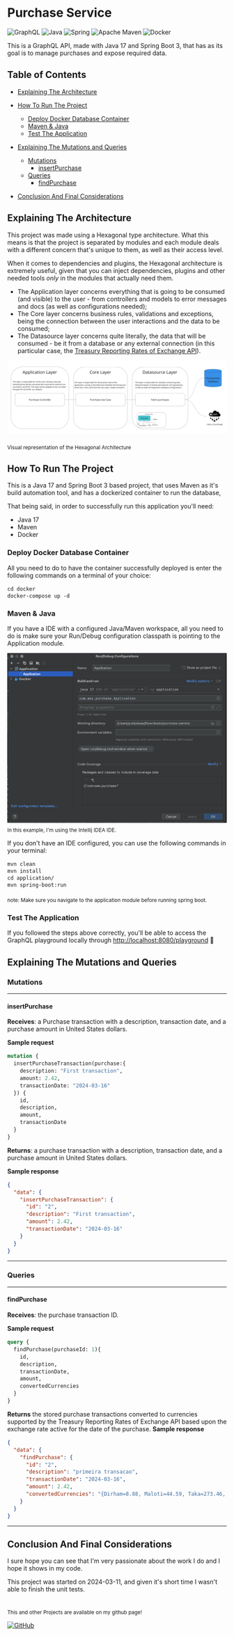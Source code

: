 # Purchase Service
![GraphQL](https://img.shields.io/badge/-GraphQL-E10098?style=for-the-badge&logo=graphql&logoColor=white)
![Java](https://img.shields.io/badge/java-%23ED8B00.svg?style=for-the-badge&logo=java&logoColor=white)
![Spring](https://img.shields.io/badge/spring-%236DB33F.svg?style=for-the-badge&logo=spring&logoColor=white)
![Apache Maven](https://img.shields.io/badge/Apache%20Maven-C71A36?style=for-the-badge&logo=Apache%20Maven&logoColor=white)
![Docker](https://img.shields.io/badge/docker-%230db7ed.svg?style=for-the-badge&logo=docker&logoColor=white)

This is a GraphQL API, made with Java 17 and Spring Boot 3, that has as its goal is to manage purchases and expose required data.

## Table of Contents
* [Explaining The Architecture](#architecture)
* [How To Run The Project](#run)
  * [Deploy Docker Database Container](#docker)
  * [Maven & Java](#maven-java)
  * [Test The Application](#test)
* [Explaining The Mutations and Queries](#mutations-and-queries)
  * [Mutations](#mutations)
    * [insertPurchase](#insertPurchase)
  * [Queries](#queries)
    * [findPurchase](#findPurchase)

* [Conclusion And Final Considerations](#conclusion)

<a id="architecture"></a>
## Explaining The Architecture

This project was made using a Hexagonal type architecture. What this means is that the project is 
separated by modules and each module deals with a different concern that's unique to them, as well 
as their access level.

When it comes to dependencies and plugins, the Hexagonal architecture is extremely useful, given 
that you can inject dependencies, plugins and other needed tools *only* in the modules that actually 
need them.
* The Application layer concerns everything that is going to be consumed (and visible) to the user - from controllers and models to error messages and docs (as well as configurations needed);
* The Core layer concerns business rules, validations and exceptions, being the connection between the user interactions and the data to be consumed;
* The Datasource layer concerns quite literally, the data that will be consumed - be it from a database or any external connection (in this particular case, the [Treasury Reporting Rates of Exchange API](https://fiscaldata.treasury.gov/datasets/treasury-reporting-rates-exchange/treasury-reporting-rates-of-exchange)).

![Visual representation of the Hexagonal Architecture](docs/hexagonal_architecture_representation.png "Visual representation of the Hexagonal Architecture")

<sub>Visual representation of the Hexagonal Architecture</sub>

<a id="run"></a>
## How To Run The Project

This is a Java 17 and Spring Boot 3 based project, that uses Maven as it's build automation tool,
and has a dockerized container to run the database, 

That being said, in order to successfully run this application you'll need:
* Java 17
* Maven
* Docker

<a id="docker"></a>
### Deploy Docker Database Container
All you need to do to have the container successfully deployed is enter the 
following commands on a terminal of your choice:

```shell
cd docker
docker-compose up -d
```

<a id="maven-java"></a>
### Maven & Java
If you have a IDE with a configured Java/Maven workspace, all you need to do is
make sure your Run/Debug configuration classpath is pointing to the Application
module.

![Run/Debug Configuration on Intellij IDEA](docs/run_config.png "Run/Debug Configuration on Intellij IDEA")
<sub>In this example, I'm using the Intellij IDEA IDE.</sub>

If you don't have an IDE configured, you can use the following commands in your
terminal:

```shell
mvn clean
mvn install
cd application/
mvn spring-boot:run
```
<sub>note: Make sure you navigate to the application module before running spring boot.</sub>

<a id="test"></a>
### Test The Application

If you followed the steps above correctly, you'll be able to access the GraphQL
playground locally through [http://localhost:8080/playground](http://localhost:8080/playground) :tada:

<a id="mutations-and-queries"></a>
## Explaining The Mutations and Queries
<a id="mutations"></a>
### Mutations
___
<a id="insertPurchase"></a>
#### insertPurchase
**Receives**: a Purchase transaction with a description, transaction date, and a purchase amount in United States dollars.
<br />

**Sample request**
```graphql
mutation {
  insertPurchaseTransaction(purchase:{
    description: "First transaction",
    amount: 2.42,
    transactionDate: "2024-03-16"
  }) {
    id, 
    description, 
    amount, 
    transactionDate
  }
}
```
**Returns**: a purchase transaction with a description, transaction date, and a purchase amount in United States dollars.

**Sample response**
```json
{
  "data": {
    "insertPurchaseTransaction": {
      "id": "2",
      "description": "First transaction",
      "amount": 2.42,
      "transactionDate": "2024-03-16"
    }
  }
}
```
___
<a id="queries"></a>
### Queries
___
<a id="findPurchase"></a>
#### findPurchase
**Receives**: the purchase transaction ID.

**Sample request**
```graphql
query {
  findPurchase(purchaseId: 1){
    id, 
    description, 
    transactionDate, 
    amount,
    convertedCurrencies
  }
}
```
**Returns** the stored purchase transactions converted to currencies supported by the Treasury Reporting Rates of Exchange API based
upon the exchange rate active for the date of the purchase.
**Sample response**
```json
{
  "data": {
    "findPurchase": {
      "id": "2",
      "description": "primeira transacao",
      "transactionDate": "2024-03-16",
      "amount": 2.42,
      "convertedCurrencies": "{Dirham=8.88, Maloti=44.59, Taka=273.46, Dong=58709.20, Dollar=16.33, Zloty=9.49, Rufiyaa=37.31, Manat=4.11, RTGS=19658.45, Quentzal=18.91, Escudo=241.39, Sudanese Pound=3467.86, E. Caribbean Dollar=6.53, Kwacha=4114.00, Kina=9.01, CFA Franc=1425.38, Peso=2245.03, Shilling=325.49, Tugrik=8253.86, Kwanza=2038.85, Riyal=9.07, Riel=9803.42, Real=11.74, Cedi=28.79, Lev New=4.28, Gourde=317.57, Boliviano=16.60, Ruble=215.54, Renminbi=17.19, Vatu=280.72, Somoni=26.45, Ringgit=11.10, Ouguiya=94.76, Lari=6.44, Krone=24.60, Metical=153.06, Euro=2.19, Krona=24.27, Chavito=2.42, Guarani=17544.97, Kip=49551.92, Denar=134.18, Baht=83.07, Dinar=7.41, Pa'anga=5.46, Lempira=59.59, Guilder=4.30, Dalasi=154.88, Leste-Dili=2.42, New Leu=10.88, Yen=342.35, New Lira=71.50, Shekel=8.75, Fuerte (OLD)=602173.44, Nakfa=36.30, New Kwacha=62.21, Rupiah=37201.90, Old Leone=51.78, Cordoba=88.57, Ariary=11044.88, Tenge=1104.22, Colon=1256.51, Naira=3443.66, Bolivar Soberano=86.73, Kyat=8179.60, Forint=836.78, Rand=44.59, Rial=1277.76, Lilangeni=44.59, Tala=6.42, Franc=2.02, E.Caribbean Dollar=6.53, Afghani=170.70, New Dobras=53.58, U.S. Dollar=2.42, Som=29847.72, Sol=8.89, Dolares=2.42, New Ruble=7.89, Leone=54.93, Lek=225.61, New Manat=8.44, Hryvnia=92.17, Congolese Franc=6437.20, Won=3144.11, Rupee=783.59, Pound=115.55, Koruna=52.58, Birr=135.51, Dram=968.00, Pula=32.39, LEU=41.74, Marka=4.28}"
    }
  }
}
```
___


<a id="conclusion"></a>
## Conclusion And Final Considerations

I sure hope you can see that I'm very passionate about the work I do and I hope it shows in my code.

This project was started on 2024-03-11, and given it's short time I wasn't able to finish the unit tests.

<br />
<sub>This and other Projects are available on my github page!</sub>

[![GitHub](https://img.shields.io/badge/github-%23121011.svg?style=for-the-badge&logo=github&logoColor=white)](https://github.com/yurimartinspaixao)
